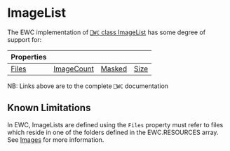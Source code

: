 # ImageList

The EWC implementation of [`⎕WC` class ImageList](https://help.dyalog.com/19.0/index.htm#GUI/Objects/ImageList.htm) has some degree of support for:

| Properties|  |  |  |
|--|--|--|--|
 |  [Files](https://help.dyalog.com/19.0/index.htm#GUI/Properties/Files.htm)  |  [ImageCount](https://help.dyalog.com/19.0/index.htm#GUI/Properties/ImageCount.htm)  |  [Masked](https://help.dyalog.com/19.0/index.htm#GUI/Properties/Masked.htm)  |  [Size](https://help.dyalog.com/19.0/index.htm#GUI/Properties/Size.htm) |

NB: Links above are to the complete `⎕WC` documentation

## Known Limitations

In EWC, ImageLists are defined using the `Files` property must refer to files which reside in one of the folders
defined in the EWC.RESOURCES array. See [Images](../Discussion/Images.md)
for more information.
